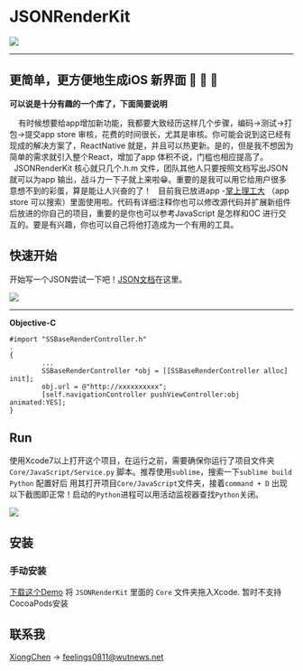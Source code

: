 # JSONRenderKit

![](http://ou3yprhbt.bkt.clouddn.com/JSONRenderKitBanner.png)

------------------------

## 更简单，更方便地生成iOS 新界面 🚗 🚗 🚗 

**可以说是十分有趣的一个库了，下面简要说明**

&nbsp;&nbsp;&nbsp;&nbsp;有时候想要给app增加新功能，我都要大致经历这样几个步骤，编码->测试->打包->提交app store 审核，花费的时间很长，尤其是审核。你可能会说到这已经有现成的解决方案了，ReactNative 就是，并且可以热更新。是的，但是我不想因为简单的需求就引入整个React，增加了app 体积不说，门槛也相应提高了。
&nbsp;&nbsp;JSONRenderKit 核心就只几个.h.m 文件，团队其他人只要按照文档写出JSON 就可以为app 输出，战斗力一下子就上来啦😁。重要的是我可以用它给用户很多意想不到的彩蛋，算是能让人兴奋的了！
&nbsp;&nbsp;目前我已放进app -[掌上理工大](http://app.wutnews.net/#/) （app store 可以搜索）里面使用啦。代码有详细注释你也可以修改源代码并扩展新组件后放进的你自己的项目，重要的是你也可以参考JavaScript 是怎样和OC 进行交互的。要是有兴趣，你也可以自己将他打造成为一个有用的工具。

## 快速开始
开始写一个JSON尝试一下吧！[JSON文档](https://github.com/cx478815108/JSONRenderKit/blob/master/Document.md)在这里。

![](http://ou3yprhbt.bkt.clouddn.com/all.png)

------------------------


**Objective-C**

```
#import "SSBaseRenderController.h"
.
{
        ...
        SSBaseRenderController *obj = [[SSBaseRenderController alloc] init];
        obj.url = @"http://xxxxxxxxxx";
        [self.navigationController pushViewController:obj animated:YES];
}
```

## Run
使用Xcode7以上打开这个项目，在运行之前，需要确保你运行了项目文件夹`Core/JavaScript/Service.py` 脚本。推荐使用`sublime`，搜索一下`sublime build Python` 配置好后 用其打开项目`Core/JavaScript`文件夹，接着`command + D` 出现以下截图即正常！启动的`Python`进程可以用活动监视器查找`Python`关闭。

![](http://ou3yprhbt.bkt.clouddn.com/sublime.png)

## 安装

### 手动安装

[下载这个Demo](https://github.com/cx478815108/JSONRenderKit/archive/master.zip) 将 `JSONRenderKit` 里面的 `Core` 文件夹拖入Xcode.
暂时不支持CocoaPods安装


## 联系我

[XiongChen](mailto:feelings0811@wutnews.net) -> feelings0811@wutnews.net

